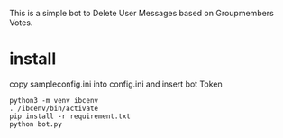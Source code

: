 This is a simple bot to Delete User Messages based on Groupmembers Votes.

# install

copy sampleconfig.ini into config.ini and insert bot Token

```
python3 -m venv ibcenv
. /ibcenv/bin/activate
pip install -r requirement.txt
python bot.py
```

